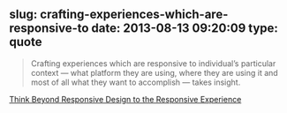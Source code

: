 slug: crafting-experiences-which-are-responsive-to
date: 2013-08-13 09:20:09
type: quote
---

> Crafting experiences which are responsive to individual’s particular context — what platform they are using, where they are using it and most of all what they want to accomplish — takes insight.

[Think Beyond Responsive Design to the Responsive Experience](http://www.cmswire.com/cms/customer-experience/think-beyond-responsive-design-to-the-responsive-experience-021808.php)
